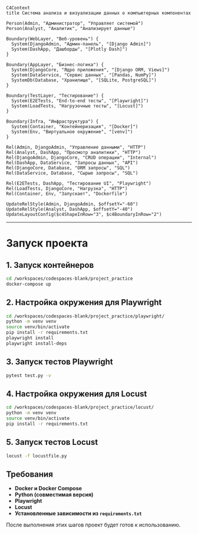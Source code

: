 ```mermaid
C4Context
title Система анализа и визуализации данных о компьютерных компонентах

Person(Admin, "Администратор", "Управляет системой")
Person(Analyst, "Аналитик", "Анализирует данные")

Boundary(WebLayer, "Веб-уровень") {
  System(DjangoAdmin, "Админ-панель", "[Django Admin]")
  System(DashApp, "Дашборды", "[Plotly Dash]")
}

Boundary(AppLayer, "Бизнес-логика") {
  System(DjangoCore, "Ядро приложения", "[Django ORM, Views]")
  System(DataService, "Сервис данных", "[Pandas, NumPy]")
  SystemDb(Database, "Хранилище", "[SQLite, PostgreSQL]")
}

Boundary(TestLayer, "Тестирование") {
  System(E2ETests, "End-to-end тесты", "[Playwright]")
  System(LoadTests, "Нагрузочные тесты", "[Locust]")
}

Boundary(Infra, "Инфраструктура") {
  System(Container, "Контейнеризация", "[Docker]")
  System(Env, "Виртуальное окружение", "[venv]")
}

Rel(Admin, DjangoAdmin, "Управление данными", "HTTP")
Rel(Analyst, DashApp, "Просмотр аналитики", "HTTP")
Rel(DjangoAdmin, DjangoCore, "CRUD операции", "Internal")
Rel(DashApp, DataService, "Запросы данных", "API")
Rel(DjangoCore, Database, "ORM запросы", "SQL")
Rel(DataService, Database, "Сырые запросы", "SQL")

Rel(E2ETests, DashApp, "Тестирование UI", "Playwright")
Rel(LoadTests, DjangoCore, "Нагрузка", "HTTP")
Rel(Container, Env, "Запускает", "Dockerfile")

UpdateRelStyle(Admin, DjangoAdmin, $offsetY="-60")
UpdateRelStyle(Analyst, DashApp, $offsetY="-40")
UpdateLayoutConfig($c4ShapeInRow="3", $c4BoundaryInRow="2")
```

---

# Запуск проекта

## 1. Запуск контейнеров

```sh
cd /workspaces/codespaces-blank/project_practice
docker-compose up
```

## 2. Настройка окружения для Playwright

```sh
cd /workspaces/codespaces-blank/project_practice/playwright/
python -m venv venv 
source venv/bin/activate
pip install -r requirements.txt
playwright install
playwright install-deps
```

## 3. Запуск тестов Playwright

```sh
pytest test.py -v
```

## 4. Настройка окружения для Locust

```sh
cd /workspaces/codespaces-blank/project_practice/locust/
python -m venv venv 
source venv/bin/activate
pip install -r requirements.txt
```

## 5. Запуск тестов Locust

```sh
locust -f locustfile.py
```

## Требования

- **Docker и Docker Compose**
- **Python (совместимая версия)**
- **Playwright**
- **Locust**
- **Установленные зависимости из `requirements.txt`**

После выполнения этих шагов проект будет готов к использованию.

